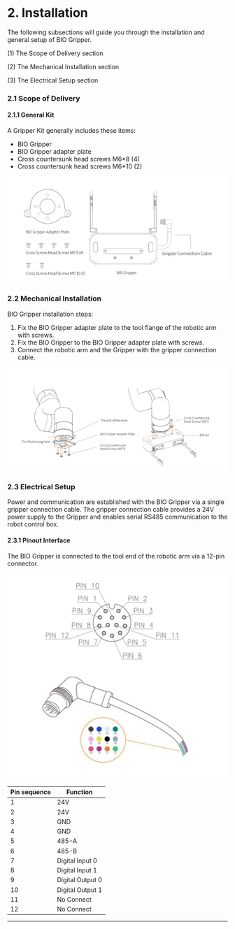 # 2. Installation

The following subsections will guide you through the installation and general setup 
of BIO Gripper.

(1) The Scope of Delivery section

(2) The Mechanical Installation section

(3) The Electrical Setup section


### 2.1 Scope of Delivery



#### 2.1.1 General Kit

A Gripper Kit generally includes these items:

- BIO Gripper
- BIO Gripper adapter plate
- Cross countersunk head screws M6*8 (4)
- Cross countersunk head screws M6*10 (2)

![img_2.png](assets/img_2.png)

### 2.2 Mechanical Installation

BIO Gripper installation steps:

1. Fix the BIO Gripper adapter plate to the tool flange of the robotic arm with screws.
2. Fix the BIO Gripper to the BIO Gripper adapter plate with screws.
3. Connect the robotic arm and the Gripper with the gripper connection cable.

![img_3.png](assets/img_3.png)

### 2.3 Electrical Setup

Power and communication are established with the BIO Gripper via a single gripper connection cable. The gripper connection cable provides a 24V power supply to the Gripper and enables serial RS485 communication to the robot control box.

#### 2.3.1 Pinout Interface

The BIO Gripper is connected to the tool end of the robotic arm via a 12-pin connector.

![img_4.png](assets/img_4.png)

| Pin sequence | Function         |
|--------------|------------------|
| 1            | 24V              |
| 2            | 24V              |
| 3            | GND              |
| 4            | GND              |
| 5            | 485-A            |
| 6            | 485-B            |
| 7            | Digital Input 0  |
| 8            | Digital Input 1  |
| 9            | Digital Output 0 |
| 10           | Digital Output 1 |
| 11           | No Connect       |
| 12           | No Connect       |

---